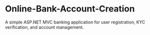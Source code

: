 # Online-Bank-Account-Creation
A simple ASP.NET MVC banking application for user registration, KYC verification, and account management.
